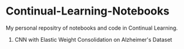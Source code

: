 # Continual-Learning-Notebooks
My personal repositry of notebooks and code in Continual Learning.

1. CNN with Elastic Weight Consolidation on Alzheimer's Dataset
